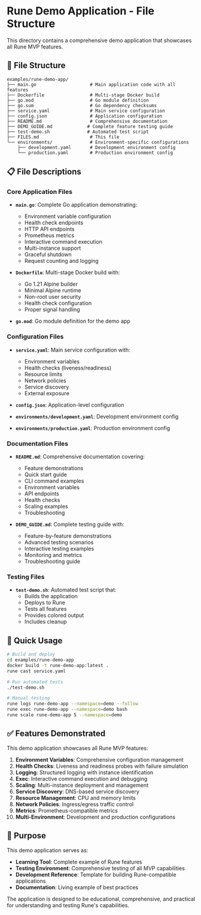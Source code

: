 # Rune Demo Application - File Structure

This directory contains a comprehensive demo application that showcases all Rune MVP features.

## 📁 File Structure

```
examples/rune-demo-app/
├── main.go                    # Main application code with all features
├── Dockerfile                 # Multi-stage Docker build
├── go.mod                     # Go module definition
├── go.sum                     # Go dependency checksums
├── service.yaml               # Main service configuration
├── config.json                # Application configuration
├── README.md                  # Comprehensive documentation
├── DEMO_GUIDE.md             # Complete feature testing guide
├── test-demo.sh              # Automated test script
├── FILES.md                   # This file
└── environments/              # Environment-specific configurations
    ├── development.yaml       # Development environment config
    └── production.yaml        # Production environment config
```

## 📋 File Descriptions

### Core Application Files

- **`main.go`**: Complete Go application demonstrating:
  - Environment variable configuration
  - Health check endpoints
  - HTTP API endpoints
  - Prometheus metrics
  - Interactive command execution
  - Multi-instance support
  - Graceful shutdown
  - Request counting and logging

- **`Dockerfile`**: Multi-stage Docker build with:
  - Go 1.21 Alpine builder
  - Minimal Alpine runtime
  - Non-root user security
  - Health check configuration
  - Proper signal handling

- **`go.mod`**: Go module definition for the demo app

### Configuration Files

- **`service.yaml`**: Main service configuration with:
  - Environment variables
  - Health checks (liveness/readiness)
  - Resource limits
  - Network policies
  - Service discovery
  - External exposure

- **`config.json`**: Application-level configuration

- **`environments/development.yaml`**: Development environment config
- **`environments/production.yaml`**: Production environment config

### Documentation Files

- **`README.md`**: Comprehensive documentation covering:
  - Feature demonstrations
  - Quick start guide
  - CLI command examples
  - Environment variables
  - API endpoints
  - Health checks
  - Scaling examples
  - Troubleshooting

- **`DEMO_GUIDE.md`**: Complete testing guide with:
  - Feature-by-feature demonstrations
  - Advanced testing scenarios
  - Interactive testing examples
  - Monitoring and metrics
  - Troubleshooting guide

### Testing Files

- **`test-demo.sh`**: Automated test script that:
  - Builds the application
  - Deploys to Rune
  - Tests all features
  - Provides colored output
  - Includes cleanup

## 🚀 Quick Usage

```bash
# Build and deploy
cd examples/rune-demo-app
docker build -t rune-demo-app:latest .
rune cast service.yaml

# Run automated tests
./test-demo.sh

# Manual testing
rune logs rune-demo-app --namespace=demo --follow
rune exec rune-demo-app --namespace=demo bash
rune scale rune-demo-app 5 --namespace=demo
```

## ✅ Features Demonstrated

This demo application showcases all Rune MVP features:

1. **Environment Variables**: Comprehensive configuration management
2. **Health Checks**: Liveness and readiness probes with failure simulation
3. **Logging**: Structured logging with instance identification
4. **Exec**: Interactive command execution and debugging
5. **Scaling**: Multi-instance deployment and management
6. **Service Discovery**: DNS-based service discovery
7. **Resource Management**: CPU and memory limits
8. **Network Policies**: Ingress/egress traffic control
9. **Metrics**: Prometheus-compatible metrics
10. **Multi-Environment**: Development and production configurations

## 🎯 Purpose

This demo application serves as:
- **Learning Tool**: Complete example of Rune features
- **Testing Environment**: Comprehensive testing of all MVP capabilities
- **Development Reference**: Template for building Rune-compatible applications
- **Documentation**: Living example of best practices

The application is designed to be educational, comprehensive, and practical for understanding and testing Rune's capabilities.
